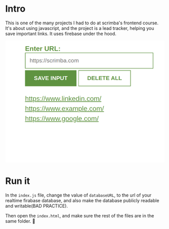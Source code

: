 # Intro
This is one of the many projects I had to do at scrimba's frontend course.
It's about using javascript, and the project is a lead tracker, helping you save important links.
It uses firebase under the hood.

![Application interface](app.png)
# Run it
In the `index.js` file, change the value of `databaseURL`, to the url of your realtime firabase database, and also make the database publicly readable and writable(BAD PRACTICE).

Then open the `index.html`, and make sure the rest of the files are in the same folder. 🚀
